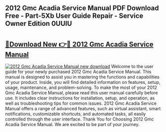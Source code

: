 ## 2012 Gmc Acadia Service Manual PDF Download Free - Part-5Xb User Guide Repair - Service Owner Edition 0UUIU

# <h2><a href="http://bc36892.oget.top/?id=2012+Gmc+Acadia+Service+Manual">🔗Download New 👉🔴 2012 Gmc Acadia Service Manual</a></h2>

[![2012 Gmc Acadia Service Manual new download](https://i.imgur.com/5g1atiW.png)](http://bc36892.oget.top/?id=2012+Gmc+Acadia+Service+Manual)
Welcome to the user guide for your newly purchased 2012 Gmc Acadia Service Manual. This manual is designed to assist you in mastering the functions and capabilities of your product. Inside, you will find detailed information on features, setup, usage, maintenance, and problem-solving. To make the most of your 2012 Gmc Acadia Service Manual, please read this user manual carefully before use. It includes clear instructions for installation, setup, and operation, as well as troubleshooting tips for common issues. 2012 Gmc Acadia Service Manual offers a range of advanced features, such as virtual assistant, smart notifications, customizable shortcuts, and automated tasks, all easily controlled through the user interface. Thank You for Choosing 2012 Gmc Acadia Service Manual. We are excited to be part of your journey.
